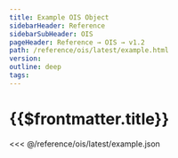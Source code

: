 ```yaml
---
title: Example OIS Object
sidebarHeader: Reference
sidebarSubHeader: OIS
pageHeader: Reference → OIS → v1.2
path: /reference/ois/latest/example.html
version:
outline: deep
tags:
---
```


<VersionWarning/>

<PageHeader/>

# {{$frontmatter.title}}

<<< @/reference/ois/latest/example.json
